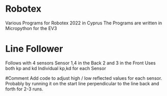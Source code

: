# Robotex
Various Programs for Robotex 2022 in Cyprus
The Programs are written in Micropython for the EV3
# Line Follower
Follows with 4 sensors
Sensor 1,4 in the Back 
2 and 3 in the Front
Uses both kp and kd
Individual kp,kd for each Sensor

#Comment
Add code to adjust high / low reflected values for each sensor. Probably by running it on the start line perpendicular to the line back and forth for 2-3 runs.
